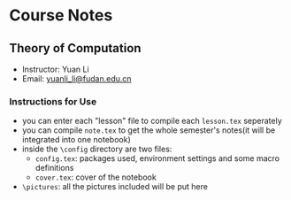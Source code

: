 # Course Notes
## Theory of Computation
* Instructor: Yuan Li
* Email: [yuanli_li@fudan.edu.cn](yuanli\_li@fudan.edu.cn)

### Instructions for Use
* you can enter each "lesson" file to compile each `lesson.tex` seperately
* you can compile `note.tex` to get the whole semester's notes(it will be integrated into one notebook)
* inside the `\config` directory are two files:
  * `config.tex`: packages used, environment settings and some macro definitions
  * `cover.tex`: cover of the notebook
* `\pictures`: all the pictures included will be put here
